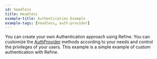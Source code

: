 ```yaml
---
id: headless
title: Headless
example-title: Authentication Example
example-tags: [headless, auth-provider]
---
```


You can create your own Authentication approach using Refine. You can customize the [AuthProvider](/docs/authentication/auth-provider) methods according to your needs and control the privileges of your users. This example is a simple example of custom authentication with Refine.

<CodeSandboxExample path="auth-headless" />

